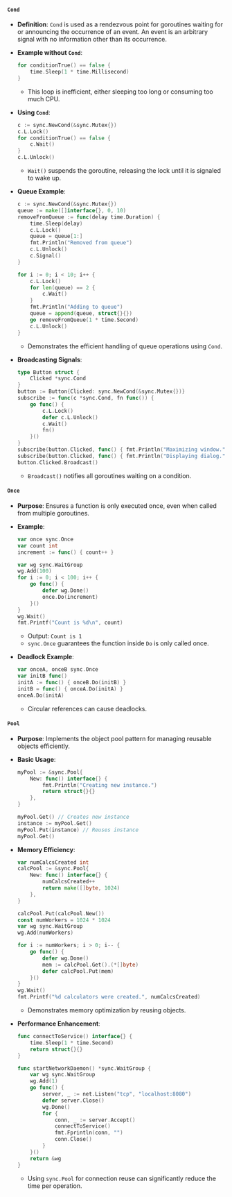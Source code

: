 #### `Cond`

- **Definition**: `Cond` is used as a rendezvous point for goroutines waiting for or announcing the occurrence of an event. An event is an arbitrary signal with no information other than its occurrence.
    
- **Example without `Cond`**:
    
    ```go
    for conditionTrue() == false {
        time.Sleep(1 * time.Millisecond)
    }
    ```
    
    - This loop is inefficient, either sleeping too long or consuming too much CPU.
- **Using `Cond`**:
    
    ```go
    c := sync.NewCond(&sync.Mutex{})
    c.L.Lock()
    for conditionTrue() == false {
        c.Wait()
    }
    c.L.Unlock()
    ```
    
    - `Wait()` suspends the goroutine, releasing the lock until it is signaled to wake up.
- **Queue Example**:
    
    ```go
    c := sync.NewCond(&sync.Mutex{})
    queue := make([]interface{}, 0, 10)
    removeFromQueue := func(delay time.Duration) {
        time.Sleep(delay)
        c.L.Lock()
        queue = queue[1:]
        fmt.Println("Removed from queue")
        c.L.Unlock()
        c.Signal()
    }
    
    for i := 0; i < 10; i++ {
        c.L.Lock()
        for len(queue) == 2 {
            c.Wait()
        }
        fmt.Println("Adding to queue")
        queue = append(queue, struct{}{})
        go removeFromQueue(1 * time.Second)
        c.L.Unlock()
    }
    ```
    
    - Demonstrates the efficient handling of queue operations using `Cond`.
- **Broadcasting Signals**:
    
    ```go
    type Button struct {
        Clicked *sync.Cond
    }
    button := Button{Clicked: sync.NewCond(&sync.Mutex{})}
    subscribe := func(c *sync.Cond, fn func()) {
        go func() {
            c.L.Lock()
            defer c.L.Unlock()
            c.Wait()
            fn()
        }()
    }
    subscribe(button.Clicked, func() { fmt.Println("Maximizing window.") })
    subscribe(button.Clicked, func() { fmt.Println("Displaying dialog.") })
    button.Clicked.Broadcast()
    ```
    
    - `Broadcast()` notifies all goroutines waiting on a condition.

#### `Once`

- **Purpose**: Ensures a function is only executed once, even when called from multiple goroutines.
    
- **Example**:
    
    ```go
    var once sync.Once
    var count int
    increment := func() { count++ }
    
    var wg sync.WaitGroup
    wg.Add(100)
    for i := 0; i < 100; i++ {
        go func() {
            defer wg.Done()
            once.Do(increment)
        }()
    }
    wg.Wait()
    fmt.Printf("Count is %d\n", count)
    ```
    
    - Output: `Count is 1`
    - `sync.Once` guarantees the function inside `Do` is only called once.
- **Deadlock Example**:
    
    ```go
    var onceA, onceB sync.Once
    var initB func()
    initA := func() { onceB.Do(initB) }
    initB = func() { onceA.Do(initA) }
    onceA.Do(initA)
    ```
    
    - Circular references can cause deadlocks.

#### `Pool`

- **Purpose**: Implements the object pool pattern for managing reusable objects efficiently.
    
- **Basic Usage**:
    
    ```go
    myPool := &sync.Pool{
        New: func() interface{} {
            fmt.Println("Creating new instance.")
            return struct{}{}
        },
    }
    
    myPool.Get() // Creates new instance
    instance := myPool.Get()
    myPool.Put(instance) // Reuses instance
    myPool.Get()
    ```
    
- **Memory Efficiency**:
    
    ```go
    var numCalcsCreated int
    calcPool := &sync.Pool{
        New: func() interface{} {
            numCalcsCreated++
            return make([]byte, 1024)
        },
    }
    
    calcPool.Put(calcPool.New())
    const numWorkers = 1024 * 1024
    var wg sync.WaitGroup
    wg.Add(numWorkers)
    
    for i := numWorkers; i > 0; i-- {
        go func() {
            defer wg.Done()
            mem := calcPool.Get().(*[]byte)
            defer calcPool.Put(mem)
        }()
    }
    wg.Wait()
    fmt.Printf("%d calculators were created.", numCalcsCreated)
    ```
    
    - Demonstrates memory optimization by reusing objects.
- **Performance Enhancement**:
    
    ```go
    func connectToService() interface{} {
        time.Sleep(1 * time.Second)
        return struct{}{}
    }
    
    func startNetworkDaemon() *sync.WaitGroup {
        var wg sync.WaitGroup
        wg.Add(1)
        go func() {
            server, _ := net.Listen("tcp", "localhost:8080")
            defer server.Close()
            wg.Done()
            for {
                conn, _ := server.Accept()
                connectToService()
                fmt.Fprintln(conn, "")
                conn.Close()
            }
        }()
        return &wg
    }
    ```
    
    - Using `sync.Pool` for connection reuse can significantly reduce the time per operation.
    